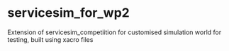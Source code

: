 # servicesim_for_wp2
Extension of servicesim_competiition for customised simulation world for testing, built using xacro files
